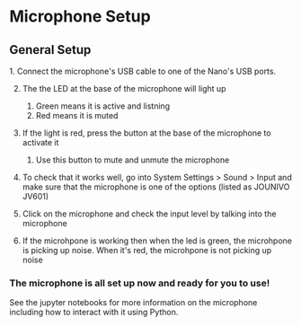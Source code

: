<h1>Microphone Setup</h1>

<h2>General Setup</h2>
1. Connect the microphone's USB cable to one of the Nano's USB ports.

2. The the LED at the base of the microphone will light up
    1. Green means it is active and listning
    2. Red means it is muted

3. If the light is red, press the button at the base of the microphone to activate it
    1. Use this button to mute and unmute the microphone

4. To check that it works well, go into System Settings > Sound > Input and make sure that the microphone is one of the options (listed as JOUNIVO JV601)

5. Click on the microphone and check the input level by talking into the microphone

6. If the microhpone is working then when the led is green, the microhpone is picking up noise. When it's red, the microhpone is not picking up noise

  
  <h3>The microphone is all set up now and ready for you to use!</h3>
  
  See the jupyter notebooks for more information on the microphone including how to interact with it using Python.
  
  
